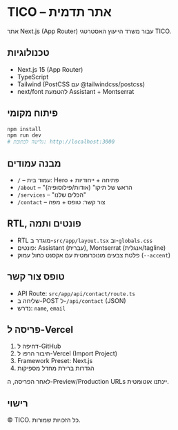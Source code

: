 # TICO – אתר תדמית

אתר Next.js (App Router) עבור משרד הייעוץ האסטרטגי TICO.

## טכנולוגיות
- Next.js 15 (App Router)
- TypeScript
- Tailwind (PostCSS עם @tailwindcss/postcss)
- next/font להטמעת Assistant + Montserrat

## פיתוח מקומי
```bash
npm install
npm run dev
# גלישה לכתובת: http://localhost:3000
```

## מבנה עמודים
- `/` – עמוד בית: Hero + פתיחה + ייחודיות
- `/about` – "הראש של תיקו" (אודות/פילוסופיה)
- `/services` – "הכלים שלנו"
- `/contact` – צור קשר: טופס + מפה

## RTL, פונטים ותמה
- RTL מוגדר ב-`src/app/layout.tsx` וב-`globals.css`
- פונטים: Assistant (עברית), Montserrat (אנגלית/tagline)
- פלטת צבעים מונוכרומטית עם אקסנט כחול עמוק (`--accent`)

## טופס צור קשר
- API Route: `src/app/api/contact/route.ts`
- שליחה ב-POST ל-`/api/contact` (JSON)
- נדרש: `name`, `email`

## פריסה ל-Vercel
1. דחיפה ל-GitHub
2. חיבור הרפו ל-Vercel (Import Project)
3. Framework Preset: Next.js
4. הגדרות ברירת מחדל מספיקות

לאחר הפריסה, ה-Preview/Production URLs יינתנו אוטומטית.

## רישוי
© TICO. כל הזכויות שמורות.
